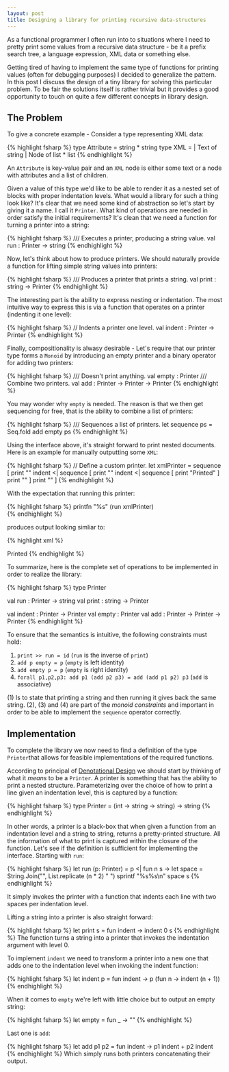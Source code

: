 ```yaml
---
layout: post
title: Designing a library for printing recursive data-structures
---
```

As a functional programmer I often run into to situations where I need to pretty print some values from a recursive data structure - be it a prefix search tree, a language expression, XML data or something else.

Getting tired of having to implement the same type of functions for printing values (often for debugging purposes) I decided to generalize the pattern. In this post I discuss the design of a tiny library for solving this particular problem. To be fair the solutions itself is rather trivial but it provides a good opportunity to touch on quite a few different concepts in library design. 

## The Problem
To give a concrete example - Consider a type representing XML data:

{% highlight fsharp %}
type Attribute = string * string
type XML =
    | Text of string
    | Node of list<Attribute> * list<XML>
{% endhighlight %}

An `Attribute` is key-value pair and an `XML` node is either some text or a node with attributes and a list of children.

Given a value of this type we'd like to be able to render it as a nested set of blocks with proper indentation levels. What would a library for such a thing look like? It's clear that we need some kind of abstraction so let's start by giving it a name. I call it `Printer`. What kind of operations are needed in order satisfy the initial requirements? It's clean that we need a function for turning a printer into a string:

{% highlight fsharp %}
/// Executes a printer, producing a string value.
val run : Printer -> string
{% endhighlight %}

Now, let's think about how to produce printers. We should naturally provide a function for lifting simple string values into printers:

{% highlight fsharp %}
/// Produces a printer that prints a string.
val print : string -> Printer
{% endhighlight %}

The interesting part is the ability to express nesting or indentation. The most intuitive way to express this is via a function that operates on a printer (indenting it one level):

{% highlight fsharp %}
// Indents a printer one level.
val indent : Printer -> Printer
{% endhighlight %}

Finally, compositionality is alwasy desirable - Let's require that our printer type forms a `Monoid` by introducing an empty printer and a binary operator for adding two printers:

{% highlight fsharp %}
/// Doesn't print anything.
val empty : Printer
/// Combine two printers.
val add : Printer -> Printer -> Printer
{% endhighlight %}


You may wonder why `empty` is needed. The reason is that we then get sequencing for free, that is the ability to combine a list of printers:

{% highlight fsharp %}
/// Sequences a list of printers.
let sequence ps = Seq.fold add empty ps
{% endhighlight %}


Using the interface above, it's straight forward to print nested documents. Here is an example for manually outputting some `XML`:

{% highlight fsharp %}
// Define a custom printer.
let xmlPrinter =
    sequence [
        print "<html>"
        indent <| 
            sequence [
                print "<body>"
                indent <| 
                    sequence [
                        print "Printed"
                    ]
                print "</body>"
            ]
        print "</html>"
    ]
{% endhighlight %}

With the expectation that running this printer:

{% highlight fsharp %}
printfn "%s" (run xmlPrinter)   
{% endhighlight %}

produces output looking simliar to:

{% highlight xml %}
<html>
  <body>
    Printed
  </body>
</html>
{% endhighlight %}

To summarize, here is the complete set of operations to be implemented in order to realize the library:

{% highlight fsharp %}
type Printer

val run : Printer -> string
val print : string -> Printer

val indent : Printer -> Printer
val empty : Printer
val add : Printer -> Printer -> Printer
{% endhighlight %}

To ensure that the semantics is intuitive, the following constraints must hold:

1. `print >> run = id`  (`run` is the inverse of `print`)
2. `add p empty = p` (`empty` is left identity)
3. `add empty p = p` (`empty` is right identity)
4. `forall p1,p2,p3: add p1 (add p2 p3) = add (add p1 p2) p3`  (`add` is associative)

(1) Is to state that printing a string and then running it gives back the same string. (2), (3) and (4) are part of the *monoid constraints* and important in order to be able to implement the `sequence` operator correctly.

## Implementation
To complete the library we now need to find a definition of the type `Printer`that allows for feasible implementations of the required functions.

According to principal of [Denotational Design](http://conal.net/papers/type-class-morphisms/type-class-morphisms-long.pdf) we should start by thinking of what it *means* to be a `Printer`. A printer is something that has the ability to print a nested structure. Parameterizing over the choice of how to print a line given an indentation level, this is captured by a function:

{% highlight fsharp %}
    type Printer = (int -> string -> string) -> string
{% endhighlight %}

In other words, a printer is a black-box that when given a function from an indentation level and a string to string, returns a pretty-printed structure. All the information of what to print is captured within the closure of the function. Let's see if the definition is sufficient for implementing the interface. Starting with `run`:

{% highlight fsharp %}
    let run (p: Printer) =
        p <| fun n s ->
            let space = String.Join("", List.replicate (n * 2) " ")
            sprintf "%s%s\n" space s
{% endhighlight %}

It simply invokes the printer with a function that indents each line with two spaces per indentation level.

Lifting a string into a printer is also straight forward:

{% highlight fsharp %}
let print s = fun indent -> indent 0 s
{% endhighlight %}
The function turns a string into a printer that invokes the indentation argument with level 0.

To implement `indent` we need to transform a printer into a new one that adds one to the indentation level when invoking the indent function:

{% highlight fsharp %}
let indent p = fun indent -> p (fun n -> indent (n + 1))
{% endhighlight %}

When it comes to `empty` we're left with little choice but to output an empty string:

{% highlight fsharp %}
let empty = fun _ -> ""
{% endhighlight %}

Last one is `add`:

{% highlight fsharp %}
let add p1 p2 = fun indent -> p1 indent + p2 indent
{% endhighlight %}
Which simply runs both printers concatenating their output.


<!--
Thinking of the library as a small embedded domains specific language (EDSL), there are broadly speaking two implementation strategies - *Deep* versus *shallow* embedding. Deep embeddings use a data structure that preserves the expression structure of the operations; This generally enables more optimization capabilities and also makes it possible to provide multiple *interpreters*. In a shallow embedding no intermediate data structure is used for building up expression trees, instead the semantics of an operation is part of its definition.
-->




